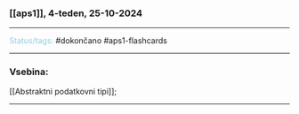 ### [[aps1]], 4-teden, 25-10-2024
---

<font color="#92cddc">Status/tags:</font> #dokončano #aps1-flashcards 

---

### Vsebina:

[[Abstraktni podatkovni tipi]];

---

